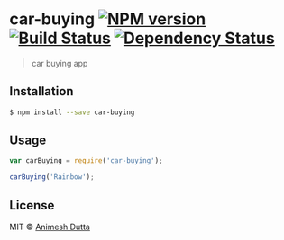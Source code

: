 # car-buying [![NPM version][npm-image]][npm-url] [![Build Status][travis-image]][travis-url] [![Dependency Status][daviddm-image]][daviddm-url]
> car buying app

## Installation

```sh
$ npm install --save car-buying
```

## Usage

```js
var carBuying = require('car-buying');

carBuying('Rainbow');
```
## License

MIT © [Animesh Dutta]()


[npm-image]: https://badge.fury.io/js/car-buying.svg
[npm-url]: https://npmjs.org/package/car-buying
[travis-image]: https://travis-ci.org/animesh10/car-buying.svg?branch=master
[travis-url]: https://travis-ci.org/animesh10/car-buying
[daviddm-image]: https://david-dm.org/animesh10/car-buying.svg?theme=shields.io
[daviddm-url]: https://david-dm.org/animesh10/car-buying
